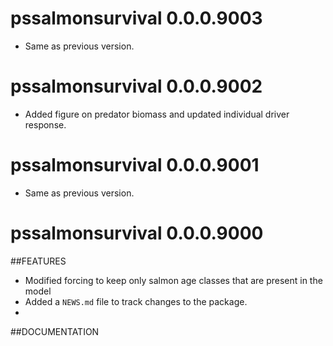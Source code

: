 <!-- NEWS.md is maintained by https://cynkra.github.io/fledge, do not edit -->

# pssalmonsurvival 0.0.0.9003

- Same as previous version.


# pssalmonsurvival 0.0.0.9002

- Added figure on predator biomass and updated individual driver response.


# pssalmonsurvival 0.0.0.9001

- Same as previous version.


# pssalmonsurvival 0.0.0.9000

##FEATURES
* Modified forcing to keep only salmon age classes that are present in the model 
* Added a `NEWS.md` file to track changes to the package.
*

##DOCUMENTATION
